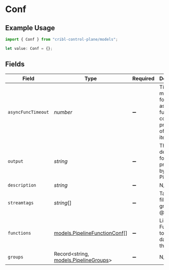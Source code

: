 # Conf

## Example Usage

```typescript
import { Conf } from "cribl-control-plane/models";

let value: Conf = {};
```

## Fields

| Field                                                                            | Type                                                                             | Required                                                                         | Description                                                                      |
| -------------------------------------------------------------------------------- | -------------------------------------------------------------------------------- | -------------------------------------------------------------------------------- | -------------------------------------------------------------------------------- |
| `asyncFuncTimeout`                                                               | *number*                                                                         | :heavy_minus_sign:                                                               | Time (in ms) to wait for an async function to complete processing of a data item |
| `output`                                                                         | *string*                                                                         | :heavy_minus_sign:                                                               | The output destination for events processed by this Pipeline                     |
| `description`                                                                    | *string*                                                                         | :heavy_minus_sign:                                                               | N/A                                                                              |
| `streamtags`                                                                     | *string*[]                                                                       | :heavy_minus_sign:                                                               | Tags for filtering and grouping in @{product}                                    |
| `functions`                                                                      | [models.PipelineFunctionConf](../models/pipelinefunctionconf.md)[]               | :heavy_minus_sign:                                                               | List of Functions to pass data through                                           |
| `groups`                                                                         | Record<string, [models.PipelineGroups](../models/pipelinegroups.md)>             | :heavy_minus_sign:                                                               | N/A                                                                              |